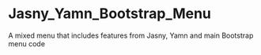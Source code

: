 # Jasny_Yamn_Bootstrap_Menu
A mixed menu that includes features from Jasny, Yamn and main Bootstrap menu code

